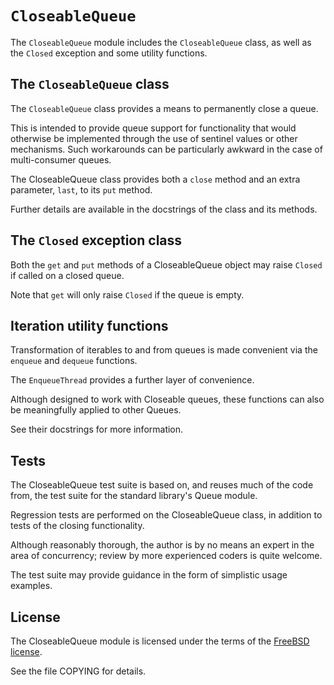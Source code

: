`CloseableQueue`
================

The `CloseableQueue` module includes the `CloseableQueue` class,
  as well as the `Closed` exception and some utility functions.


The `CloseableQueue` class
--------------------------

The `CloseableQueue` class provides a means to permanently close a queue.

This is intended to provide queue support for functionality
  that would otherwise be implemented through the use of sentinel values
  or other mechanisms.
Such workarounds can be particularly awkward
  in the case of multi-consumer queues.

The CloseableQueue class provides both a `close` method
  and an extra parameter, `last`, to its `put` method.

Further details are available in the docstrings of the class and its methods.


The `Closed` exception class
----------------------------

Both the `get` and `put` methods of a CloseableQueue object
  may raise `Closed` if called on a closed queue.

Note that `get` will only raise `Closed` if the queue is empty.


Iteration utility functions
---------------------------

Transformation of iterables to and from queues is made convenient via the
  `enqueue` and `dequeue` functions.

The `EnqueueThread` provides a further layer of convenience.

Although designed to work with Closeable queues,
  these functions can also be meaningfully applied to other Queues.

See their docstrings for more information.


Tests
-----

The CloseableQueue test suite is based on, and reuses much of the code from,
  the test suite for the standard library's Queue module.

Regression tests are performed on the CloseableQueue class,
  in addition to tests of the closing functionality.

Although reasonably thorough, the author is by no means an expert in the area
  of concurrency; review by more experienced coders is quite welcome.

The test suite may provide guidance in the form of simplistic usage examples.


License
-------

The CloseableQueue module is licensed under the terms of the [FreeBSD license].

See the file COPYING for details.

[FreeBSD license]: http://www.freebsd.org/copyright/freebsd-license.html
